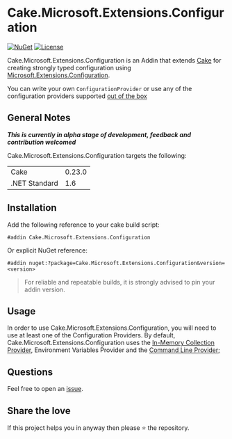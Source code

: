 # Cake.Microsoft.Extensions.Configuration
[![NuGet](https://img.shields.io/nuget/v/Cake.Microsoft.Extensions.Configuration.svg)](https://www.nuget.org/packages/Cake.Microsoft.Extensions.Configuration/)
[![License](http://img.shields.io/:license-mit-blue.svg)](http://cake-contrib.mit-license.org)

Cake.Microsoft.Extensions.Configuration is an Addin that extends [Cake](http://cakebuild.net/) for creating strongly typed configuration using [Microsoft.Extensions.Configuration](https://docs.microsoft.com/en-us/aspnet/core/fundamentals/configuration?tabs=basicconfiguration).

You can write your own `ConfigurationProvider` or use any of the configuration providers supported [out of the box](https://www.nuget.org/packages?q=Microsoft.Extensions.Configuration)

## General Notes

*__This is currently in alpha stage of development, feedback and contribution welcomed__*

Cake.Microsoft.Extensions.Configuration targets the following:

|||
|----|----|
|Cake|0.23.0|
|.NET Standard|1.6|

## Installation

Add the following reference to your cake build script:

```cake
#addin Cake.Microsoft.Extensions.Configuration
```

Or explicit NuGet reference:

```cake
#addin nuget:?package=Cake.Microsoft.Extensions.Configuration&version=<version>
```

> For reliable and repeatable builds, it is strongly advised to pin your addin version.

## Usage

In order to use Cake.Microsoft.Extensions.Configuration, you will need to use at least one of the Configuration Providers. By default, Cake.Microsoft.Extensions.Configuration uses the [In-Memory Collection Provider](https://docs.microsoft.com/en-us/aspnet/core/fundamentals/configuration?tabs=basicconfiguration#in-memory-provider-and-binding-to-a-poco-class), Environment Variables Provider and the [Command Line Provider](https://docs.microsoft.com/en-us/aspnet/core/fundamentals/configuration?tabs=basicconfiguration#commandline-configuration-provider);

## Questions

Feel free to open an [issue](https://github.com/JonCubed/cake-microsoft-extensions-configuration/issues).

## Share the love

If this project helps you in anyway then please :star: the repository.
